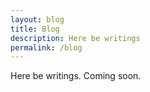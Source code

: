 ```yaml
---
layout: blog
title: Blog
description: Here be writings
permalink: /blog
---
```


Here be writings. Coming soon.